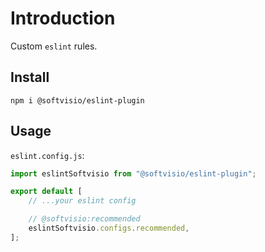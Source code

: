 # Introduction

Custom `eslint` rules.

## Install

```shell
npm i @softvisio/eslint-plugin
```

## Usage

`eslint.config.js`:

```javascript
import eslintSoftvisio from "@softvisio/eslint-plugin";

export default [
    // ...your eslint config

    // @softvisio:recommended
    eslintSoftvisio.configs.recommended,
];
```
